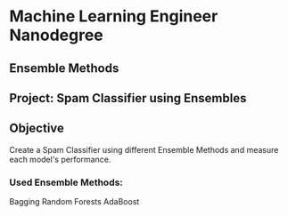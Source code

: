 # Machine Learning Engineer Nanodegree
## Ensemble Methods
## Project: Spam Classifier using Ensembles

## Objective
Create a Spam Classifier using different Ensemble Methods and measure each model's performance.

### Used Ensemble Methods:
Bagging
Random Forests
AdaBoost


